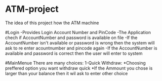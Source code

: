 # ATM-project
The idea of this project how the ATM machine

#Login
-Provides Login Account Number and PinCode 
-The Application chech if AccountNumber and password  is available on file
-If the AccountNumber isn't available or password is wrong then the system will ask to re enter acountnumber and pincode again
-If the AccountNumber is available and password is correct then the user will enter to system

#MainMenue
There are many choices:
1-Quick Withdraw:
*Choosing preffered option you want withdraw quick
*If the Ammount you chose is larger than your balance then it wil ask to enter other choice
